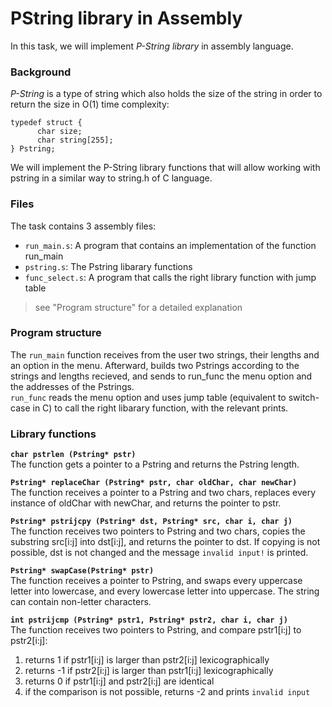# PString library in Assembly
In this task, we will implement *P-String library* in assembly language.  

### Background
*P-String* is a type of string which also holds the size of the string in order to return the size in O(1) time complexity:
```
typedef struct {
      char size;
      char string[255];
} Pstring;
```
We will implement the P-String library functions that will allow working with pstring in a similar way to string.h of C language.  

### Files
The task contains 3 assembly files:  
- ```run_main.s```: A program that contains an implementation of the function run_main  
- ```pstring.s```: The Pstring libarary functions  
- ```func_select.s```: A program that calls the right library function with jump table  
> see "Program structure" for a detailed explanation

### Program structure
The ```run_main``` function receives from the user two strings, their lengths and an option in the menu. Afterward, builds two Pstrings according to the strings and lengths recieved, and sends to run_func the menu option and the addresses of the Pstrings.  
```run_func``` reads the menu option and uses jump table (equivalent to switch-case in C) to call the right libarary function, with the relevant prints.

### Library functions
**```char pstrlen (Pstring* pstr)```**  
The function gets a pointer to a Pstring and returns the Pstring length.  

**```Pstring* replaceChar (Pstring* pstr, char oldChar, char newChar)```**  
The function receives a pointer to a Pstring and two chars, replaces every instance of oldChar with newChar, and returns the pointer to pstr.  

**```Pstring* pstrijcpy (Pstring* dst, Pstring* src, char i, char j)```**  
The function receives two pointers to Pstring and two chars, copies the substring src[i:j] into dst[i:j], and returns the pointer to dst. If copying is not possible, dst is not changed and the message ```invalid input!``` is printed.  

**```Pstring* swapCase(Pstring* pstr)```**  
The function receives a pointer to Pstring, and swaps every uppercase letter into lowercase, and every lowercase letter into uppercase. The string can contain non-letter characters.  

**```int pstrijcmp (Pstring* pstr1, Pstring* pstr2, char i, char j)```**  
The function receives two pointers to Pstring, and compare pstr1[i:j] to pstr2[i:j]:
1) returns 1 if pstr1[i:j] is larger than pstr2[i:j] lexicographically
2) returns -1 if pstr2[i:j] is larger than pstr1[i:j] lexicographically
3) returns 0 if pstr1[i:j] and pstr2[i:j] are identical
4) if the comparison is not possible, returns -2 and prints ```invalid input```

